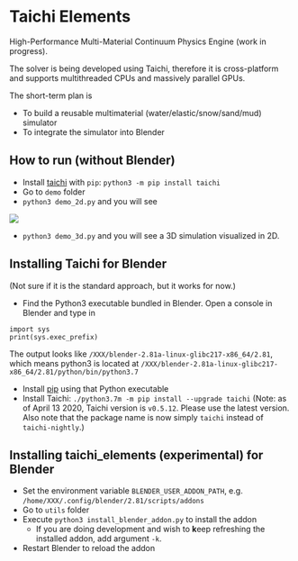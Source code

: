 # Taichi Elements
High-Performance Multi-Material Continuum Physics Engine (work in progress). 

The solver is being developed using Taichi, therefore it is cross-platform and supports multithreaded CPUs and massively parallel GPUs. 

The short-term plan is
 - To build a reusable multimaterial (water/elastic/snow/sand/mud) simulator
 - To integrate the simulator into Blender

## How to run (without Blender)
 - Install [taichi](https://github.com/taichi-dev/taichi) with `pip`: `python3 -m pip install taichi`
 - Go to `demo` folder
 - `python3 demo_2d.py` and you will see
 <img src="https://github.com/yuanming-hu/public_files/raw/master/graphics/elements/demo_2d.gif">
 
 - `python3 demo_3d.py` and you will see a 3D simulation visualized in 2D.

## Installing Taichi for Blender
(Not sure if it is the standard approach, but it works for now.)
 - Find the Python3 executable bundled in Blender. Open a console in Blender and type in
 ```
 import sys
 print(sys.exec_prefix)
 ```
  The output looks like `/XXX/blender-2.81a-linux-glibc217-x86_64/2.81`, which means python3 is located at `/XXX/blender-2.81a-linux-glibc217-x86_64/2.81/python/bin/python3.7`
 - Install [pip](https://pip.pypa.io/en/stable/installing/) using that Python executable
 - Install Taichi: `./python3.7m -m pip install --upgrade taichi` (Note: as of April 13 2020, Taichi version is `v0.5.12`. Please use the latest version. Also note that the package name is now simply `taichi` instead of `taichi-nightly`.)

## Installing taichi_elements (experimental) for Blender
 - Set the environment variable `BLENDER_USER_ADDON_PATH`, e.g. `/home/XXX/.config/blender/2.81/scripts/addons`
 - Go to `utils` folder
 - Execute `python3 install_blender_addon.py` to install the addon
   - If you are doing development and wish to **k**eep refreshing the installed addon, add argument `-k`.
 - Restart Blender to reload the addon
